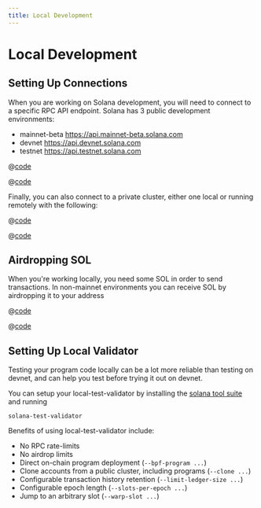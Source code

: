 ```yaml
---
title: Local Development
---
```


# Local Development

## Setting Up Connections

When you are working on Solana development, you will need to connect
to a specific RPC API endpoint. Solana has 3 public development 
environments:
- mainnet-beta https://api.mainnet-beta.solana.com
- devnet https://api.devnet.solana.com
- testnet https://api.testnet.solana.com

<CodeGroup>
  <CodeGroupItem title="TS" active>

@[code](@/code/connecting-cluster/connecting-cluster.en.ts)

  </CodeGroupItem>

  <CodeGroupItem title="CLI">

@[code](@/code/connecting-cluster/connecting-cluster.en.sh)

  </CodeGroupItem>
</CodeGroup>

Finally, you can also connect to a private cluster, either one local or
running remotely with the following:

<CodeGroup>
  <CodeGroupItem title="TS" active>

@[code](@/code/connecting-private-cluster/connecting-private-cluster.en.ts)

  </CodeGroupItem>

  <CodeGroupItem title="CLI">

@[code](@/code/connecting-private-cluster/connecting-private-cluster.en.sh)

  </CodeGroupItem>
</CodeGroup>

## Airdropping SOL

When you're working locally, you need some SOL in order to send 
transactions. In non-mainnet environments you can receive SOL by
airdropping it to your address

<CodeGroup>
  <CodeGroupItem title="TS" active>

@[code](@/code/airdropping-sol/airdropping-sol.en.ts)

  </CodeGroupItem>

  <CodeGroupItem title="CLI">

@[code](@/code/airdropping-sol/airdropping-sol.en.sh)

  </CodeGroupItem>
</CodeGroup>

## Setting Up Local Validator

Testing your program code locally can be a lot more reliable than
testing on devnet, and can help you test before trying it out on devnet.

You can setup your local-test-validator by installing the [solana tool suite](getting-started.md#install-cli)
and running 

```console
solana-test-validator
```

Benefits of using local-test-validator include:

- No RPC rate-limits 
- No airdrop limits
- Direct on-chain program deployment (`--bpf-program ...`)
- Clone accounts from a public cluster, including programs (`--clone ...`)
- Configurable transaction history retention (`--limit-ledger-size ...`)
- Configurable epoch length (`--slots-per-epoch ...`)
- Jump to an arbitrary slot (`--warp-slot ...`)